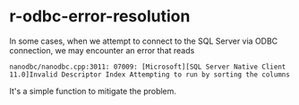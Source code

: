 # r-odbc-error-resolution

In some cases, when we attempt to connect to the SQL Server via ODBC connection, we may encounter an error that reads

`nanodbc/nanodbc.cpp:3011: 07009: [Microsoft][SQL Server Native Client 11.0]Invalid Descriptor Index Attempting to run by sorting the columns`

It's a simple function to mitigate the problem.
